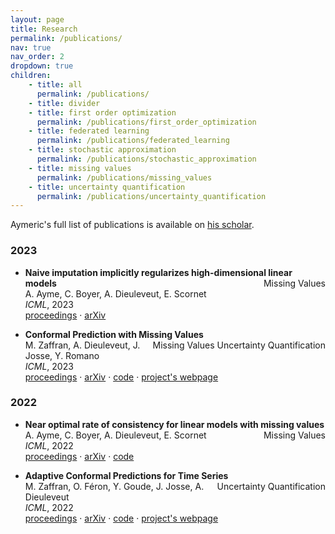 ```yaml
---
layout: page
title: Research
permalink: /publications/
nav: true
nav_order: 2
dropdown: true
children:
    - title: all
      permalink: /publications/  
    - title: divider
    - title: first order optimization
      permalink: /publications/first_order_optimization
    - title: federated learning
      permalink: /publications/federated_learning
    - title: stochastic approximation
      permalink: /publications/stochastic_approximation
    - title: missing values
      permalink: /publications/missing_values
    - title: uncertainty quantification
      permalink: /publications/uncertainty_quantification
---
```


Aymeric's full list of publications is available on [his scholar](https://scholar.google.fr/citations?user=ge-OinUAAAAJ&hl=fr).

### 2023

- **Naive imputation implicitly regularizes high-dimensional linear models**  <span style="float:right;"><span style="background-color:var(--global-color-tag-4)">Missing Values</span></span>  
A. Ayme, C. Boyer, A. Dieuleveut, E. Scornet  
*ICML*, 2023  
[proceedings](https://proceedings.mlr.press/v202/ayme23a.html) · [arXiv](https://arxiv.org/abs/2301.13585)

- **Conformal Prediction with Missing Values** <span style="float:right;"><span style="background-color:var(--global-color-tag-3)">Missing Values</span>  <span style="background-color:var(--global-color-tag-5)">Uncertainty Quantification</span></span>  
M. Zaffran, A. Dieuleveut, J. Josse, Y. Romano  
*ICML*, 2023  
[proceedings](https://proceedings.mlr.press/v202/zaffran23a.html) · [arXiv](https://arxiv.org/abs/2306.02732) · [code](https://github.com/mzaffran/ConformalPredictionMissingValues) · [project's webpage](http://mzaffran.github.io/uq-na)

### 2022

- **Near optimal rate of consistency for linear models with missing values**<span style="float:right;"><span style="background-color:var(--global-color-tag-1)">Missing Values</span></span>  
A. Ayme, C. Boyer, A. Dieuleveut, E. Scornet  
*ICML*, 2022  
[proceedings](https://proceedings.mlr.press/v162/ayme22a.html) · [arXiv](https://arxiv.org/abs/2202.01463) · [code](https://github.com/AlexisAyme/minimax_linear_na)

- **Adaptive Conformal Predictions for Time Series**<span style="float:right;"><span style="background-color:var(--global-color-tag-2)">Uncertainty Quantification</span></span>  
M. Zaffran, O. Féron, Y. Goude, J. Josse, A. Dieuleveut  
*ICML*, 2022  
[proceedings](https://proceedings.mlr.press/v162/zaffran22a.html) · [arXiv](https://arxiv.org/abs/2202.07282) · [code](https://github.com/mzaffran/adaptiveconformalpredictionstimeseries) · [project's webpage](http://mzaffran.github.io/acp-ts)
